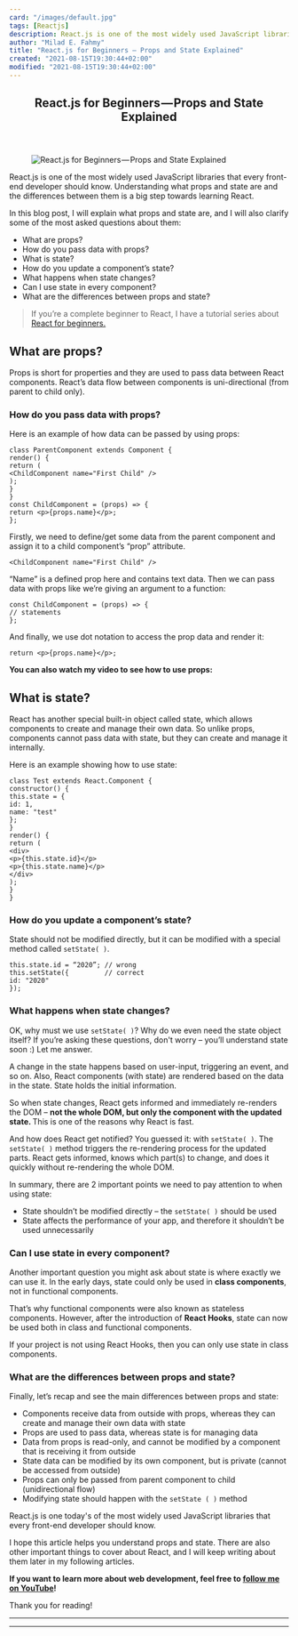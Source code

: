 ```yaml
---
card: "/images/default.jpg"
tags: [Reactjs]
description: React.js is one of the most widely used JavaScript libraries
author: "Milad E. Fahmy"
title: "React.js for Beginners — Props and State Explained"
created: "2021-08-15T19:30:44+02:00"
modified: "2021-08-15T19:30:44+02:00"
---
```

<div class="site-wrapper">
<main id="site-main" class="site-main outer">
<div class="inner">
<article class="post-full post tag-reactjs tag-javascript ">
<header class="post-full-header">
<h1 class="post-full-title">React.js for Beginners — Props and State Explained</h1>
</header>
<figure class="post-full-image">
<picture>
<source media="(max-width: 700px)" sizes="1px" srcset="data:image/gif;base64,R0lGODlhAQABAIAAAAAAAP///yH5BAEAAAAALAAAAAABAAEAAAIBRAA7 1w">
<source media="(min-width: 701px)" sizes="(max-width: 800px) 400px,
(max-width: 1170px) 700px,
1400px" srcset="/news/content/images/size/w300/2021/06/Ekran-Resmi-2019-11-18-18.08.13.png 300w,
/news/content/images/size/w600/2021/06/Ekran-Resmi-2019-11-18-18.08.13.png 600w,
/news/content/images/size/w1000/2021/06/Ekran-Resmi-2019-11-18-18.08.13.png 1000w,
/news/content/images/size/w2000/2021/06/Ekran-Resmi-2019-11-18-18.08.13.png 2000w">
<img onerror="this.style.display='none'" src="/news/content/images/size/w2000/2021/06/Ekran-Resmi-2019-11-18-18.08.13.png" alt="React.js for Beginners — Props and State Explained">
</picture>
</figure>
<section class="post-full-content">
<div class="post-content">
<p>React.js is one of the most widely used JavaScript libraries that every front-end developer should know. Understanding what props and state are and the differences between them is a big step towards learning React.</p>
<p>In this blog post, I will explain what props and state are, and I will also clarify some of the most asked questions about them:</p>
<ul>
<li>What are props?</li>
<li>How do you pass data with props?</li>
<li>What is state?</li>
<li>How do you update a component’s state?</li>
<li>What happens when state changes?</li>
<li>Can I use state in every component?</li>
<li>What are the differences between props and state?</li>
</ul>
<blockquote>If you’re a complete beginner to React, I have a tutorial series about <a href="https://www.youtube.com/watch?v=nvhwG0Yk1AM&amp;list=PLaz1hMFq311wfHYvJbcDpbms36jKpzFk9">React for beginners.</a></blockquote>
<h2 id="what-are-props">What are props?</h2>
<p>Props is short for properties and they are used to pass data between React components. React’s data flow between components is uni-directional (from parent to child only).</p>
<h3 id="how-do-you-pass-data-with-props">How do you pass data with props?</h3>
<p>Here is an example of how data can be passed by using props:</p><pre><code class="language-javascript">class ParentComponent extends Component {
render() {
return (
&lt;ChildComponent name="First Child" /&gt;
);
}
}
const ChildComponent = (props) =&gt; {
return &lt;p&gt;{props.name}&lt;/p&gt;;
};</code></pre>
<p>Firstly, we need to define/get some data from the parent component and assign it to a child component’s “prop” attribute.</p><pre><code class="language-javascript">&lt;ChildComponent name="First Child" /&gt;
</code></pre>
<p>“Name” is a defined prop here and contains text data. Then we can pass data with props like we’re giving an argument to a function:</p><pre><code class="language-javascript">const ChildComponent = (props) =&gt; {
// statements
};</code></pre>
<p>And finally, we use dot notation to access the prop data and render it:</p><pre><code class="language-javascript">return &lt;p&gt;{props.name}&lt;/p&gt;;</code></pre>
<p><strong>You can also watch my video to see how to use props:</strong></p>
<h2 id="what-is-state">What is state?</h2>
<p>React has another special built-in object called state, which allows components to create and manage their own data. So unlike props, components cannot pass data with state, but they can create and manage it internally.</p>
<p>Here is an example showing how to use state:</p><pre><code class="language-javascript">class Test extends React.Component {
constructor() {
this.state = {
id: 1,
name: "test"
};
}
render() {
return (
&lt;div&gt;
&lt;p&gt;{this.state.id}&lt;/p&gt;
&lt;p&gt;{this.state.name}&lt;/p&gt;
&lt;/div&gt;
);
}
}</code></pre>
<h3 id="how-do-you-update-a-component-s-state">How do you update a component’s state?</h3>
<p>State should not be modified directly, but it can be modified with a special method called <code>setState( )</code>.</p><pre><code class="language-javascript">this.state.id = “2020”; // wrong
this.setState({         // correct
id: "2020"
});</code></pre>
<h3 id="what-happens-when-state-changes">What happens when state changes?</h3>
<p>OK, why must we use <code>setState( )</code>? Why do we even need the state object itself? If you’re asking these questions, don't worry – you’ll understand state soon :) Let me answer.</p>
<p>A change in the state happens based on user-input, triggering an event, and so on. Also, React components (with state) are rendered based on the data in the state. State holds the initial information.</p>
<p>So when state changes, React gets informed and immediately re-renders the DOM – <strong>not the whole DOM, but only the component with the updated state. </strong>This is one of the reasons why React is fast.</p>
<p>And how does React get notified? You guessed it: with <code>setState( )</code>. The <code>setState( )</code> method triggers the re-rendering process for the updated parts. React gets informed, knows which part(s) to change, and does it quickly without re-rendering the whole DOM.</p>
<p>In summary, there are 2 important points we need to pay attention to when using state:</p>
<ul>
<li>State shouldn’t be modified directly – the <code>setState( )</code> should be used</li>
<li>State affects the performance of your app, and therefore it shouldn’t be used unnecessarily</li>
</ul>
<h3 id="can-i-use-state-in-every-component">Can I use state in every component?</h3>
<p>Another important question you might ask about state is where exactly we can use it. In the early days, state could only be used in <strong>class components</strong>, not in functional components.</p>
<p>That’s why functional components were also known as stateless components. However, after the introduction of <strong>React Hooks</strong>, state can now be used both in class and functional components.</p>
<p>If your project is not using React Hooks, then you can only use state in class components.</p>
<h3 id="what-are-the-differences-between-props-and-state">What are the differences between props and state?</h3>
<p>Finally, let’s recap and see the main differences between props and state:</p>
<ul>
<li>Components receive data from outside with props, whereas they can create and manage their own data with state</li>
<li>Props are used to pass data, whereas state is for managing data</li>
<li>Data from props is read-only, and cannot be modified by a component that is receiving it from outside</li>
<li>State data can be modified by its own component, but is private (cannot be accessed from outside)</li>
<li>Props can only be passed from parent component to child (unidirectional flow)</li>
<li>Modifying state should happen with the <code>setState ( )</code> method</li>
</ul>
<p>React.js is one today's of the most widely used JavaScript libraries that every front-end developer should know. </p>
<p>I hope this article helps you understand props and state. There are also other important things to cover about React, and I will keep writing about them later in my following articles.</p>
<p><strong>If you want to learn more about web development, feel free to </strong><a href="https://www.youtube.com/channel/UC1EgYPCvKCXFn8HlpoJwY3Q" rel="noopener"><strong>follow me on YouTube</strong></a><strong>!</strong></p>
<p>Thank you for reading!</p>
</div>
<hr>
<hr>
</section>
</article>
</div>
</main>
</div>
<!-- Google Tag Manager (noscript) -->
<!-- End Google Tag Manager (noscript) -->
